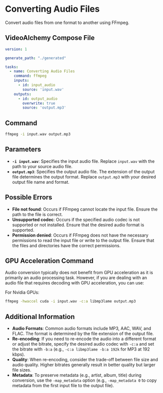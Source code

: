 # Converting Audio Files

Convert audio files from one format to another using FFmpeg.

## VideoAlchemy Compose File
```yaml
version: 1

generate_path: "./generated"

tasks:
  - name: Converting Audio Files
    command: ffmpeg
    inputs:
      - id: input_audio
        source: 'input.wav'
    outputs:
      - id: output_audio
        overwrite: true
        source: 'output.mp3'
```

## Command

```bash
ffmpeg -i input.wav output.mp3
```

## Parameters

- **`-i input.wav`**: Specifies the input audio file. Replace `input.wav` with the path to your source audio file.
- **`output.mp3`**: Specifies the output audio file. The extension of the output file determines the output format. Replace `output.mp3` with your desired output file name and format.

## Possible Errors

- **File not found**: Occurs if FFmpeg cannot locate the input file. Ensure the path to the file is correct.
- **Unsupported codec**: Occurs if the specified audio codec is not supported or not installed. Ensure that the desired audio format is supported.
- **Permission denied**: Occurs if FFmpeg does not have the necessary permissions to read the input file or write to the output file. Ensure that the files and directories have the correct permissions.

## GPU Acceleration Command

Audio conversion typically does not benefit from GPU acceleration as it is primarily an audio processing task. However, if you are dealing with an audio file that requires decoding with GPU acceleration, you can use:

For Nvidia GPUs:

```bash
ffmpeg -hwaccel cuda -i input.wav -c:a libmp3lame output.mp3
```


## Additional Information

- **Audio Formats**: Common audio formats include MP3, AAC, WAV, and FLAC. The format is determined by the file extension of the output file.
- **Re-encoding**: If you need to re-encode the audio into a different format or adjust the bitrate, specify the desired audio codec with `-c:a` and set the bitrate with `-b:a` (e.g., `-c:a libmp3lame -b:a 192k` for MP3 at 192 kbps).
- **Quality**: When re-encoding, consider the trade-off between file size and audio quality. Higher bitrates generally result in better quality but larger file sizes.
- **Metadata**: To preserve metadata (e.g., artist, album, title) during conversion, use the `-map_metadata` option (e.g., `-map_metadata 0` to copy metadata from the first input file to the output file).


